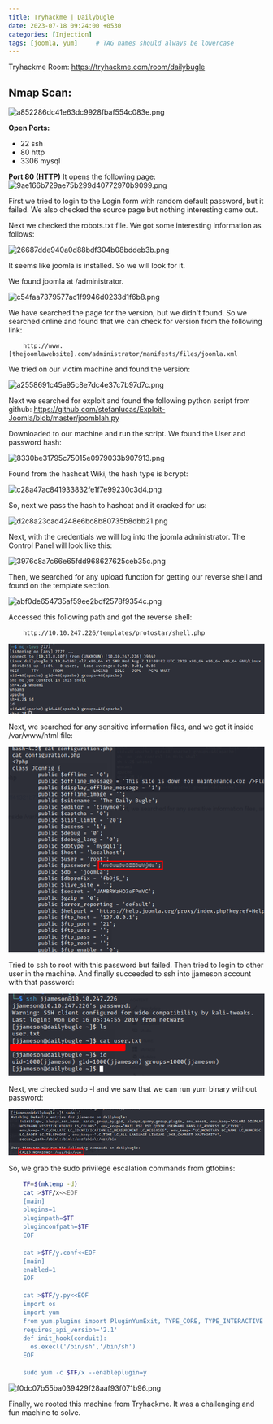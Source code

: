 ```yaml
---
title: Tryhackme | Dailybugle
date: 2023-07-18 09:24:00 +0530
categories: [Injection]
tags: [joomla, yum]     # TAG names should always be lowercase
---
```


Tryhackme Room: https://tryhackme.com/room/dailybugle

## Nmap Scan:

![a852286dc41e63dc9928fbaf554c083e.png](/_resources/a852286dc41e63dc9928fbaf554c083e.png)

**Open Ports:**

- 22 ssh
- 80 http
- 3306 mysql

**Port 80 (HTTP)**
It opens the following page:
![9ae166b729ae75b299d40772970b9099.png](/_resources/9ae166b729ae75b299d40772970b9099.png)

First we tried to login to the Login form with random default password, but it failed. We also checked the source page but nothing interesting came out.

Next we checked the robots.txt file. We got some interesting information as follows:

![26687dde940a0d88bdf304b08bddeb3b.png](/_resources/26687dde940a0d88bdf304b08bddeb3b.png)

It seems like joomla is installed. So we will look for it.

We found joomla at /administrator.

![c54faa7379577ac1f9946d0233d1f6b8.png](/_resources/c54faa7379577ac1f9946d0233d1f6b8.png)

We have searched the page for the version, but we didn't found. So we searched online and found that we can check for version from the following link:

```
    http://www.[thejoomlawebsite].com/administrator/manifests/files/joomla.xml
```

We tried on our victim machine and found the version:

![a2558691c45a95c8e7dc4e37c7b97d7c.png](/_resources/a2558691c45a95c8e7dc4e37c7b97d7c.png)

Next we searched for exploit and found the following python script from github:
https://github.com/stefanlucas/Exploit-Joomla/blob/master/joomblah.py

Downloaded to our machine and run the script. We found the User and password hash:

![8330be31795c75015e0979033b907913.png](/_resources/8330be31795c75015e0979033b907913.png)

Found from the hashcat Wiki, the hash type is bcrypt:

![c28a47ac841933832fe1f7e99230c3d4.png](/_resources/c28a47ac841933832fe1f7e99230c3d4.png)

So, next we pass the hash to hashcat and it cracked for us:

![d2c8a23cad4248e6bc8b80735b8dbb21.png](/_resources/d2c8a23cad4248e6bc8b80735b8dbb21.png)

Next, with the credentials we will log into the joomla administrator. The Control Panel will look like this:

![3976c8a7c66e65fdd968627625ceb35c.png](/_resources/3976c8a7c66e65fdd968627625ceb35c.png)

Then, we searched for any upload function for getting our reverse shell and found on the template section.

![abf0de654735af59ee2bdf2578f9354c.png](/_resources/abf0de654735af59ee2bdf2578f9354c.png)

Accessed this following path and got the reverse shell:

```
    http://10.10.247.226/templates/protostar/shell.php
```

![49cda998af13f2fed7a82607ad479b59.png](../_resources/49cda998af13f2fed7a82607ad479b59.png)

Next, we searched for any sensitive information files, and we got it inside /var/www/html file:

![d1b0f1d001f481cf9f8136dabffb5c91.png](../_resources/d1b0f1d001f481cf9f8136dabffb5c91.png)

Tried to ssh to root with this password but failed. Then tried to login to other user in the machine.
And finally succeeded to ssh into jjameson account with that password:

![8866359b5afc47f8611b035ded3070cc.png](../_resources/8866359b5afc47f8611b035ded3070cc.png)

Next, we checked sudo -l and we saw that we can run yum binary without password:

![ecec9582e47c3345f96242168a0d530f.png](../_resources/ecec9582e47c3345f96242168a0d530f.png)

So, we grab the sudo privilege escalation commands from gtfobins:

```bash
    TF=$(mktemp -d)
    cat >$TF/x<<EOF
    [main]
    plugins=1
    pluginpath=$TF
    pluginconfpath=$TF
    EOF

    cat >$TF/y.conf<<EOF
    [main]
    enabled=1
    EOF

    cat >$TF/y.py<<EOF
    import os
    import yum
    from yum.plugins import PluginYumExit, TYPE_CORE, TYPE_INTERACTIVE
    requires_api_version='2.1'
    def init_hook(conduit):
      os.execl('/bin/sh','/bin/sh')
    EOF

    sudo yum -c $TF/x --enableplugin=y
```

![f0dc07b55ba039429f28aaf93f071b96.png](/_resources/f0dc07b55ba039429f28aaf93f071b96.png)

Finally, we rooted this machine from Tryhackme. It was a challenging and fun machine to solve.